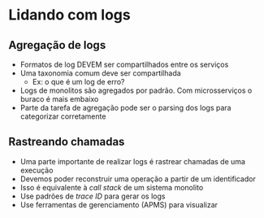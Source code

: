 # Lidando com logs

## Agregação de logs

- Formatos de log DEVEM ser compartilhados entre os serviços
- Uma taxonomia comum deve ser compartilhada
  - Ex: o que é um log de erro?
- Logs de monolitos são agregados por padrão. Com microsserviços o buraco é mais embaixo
- Parte da tarefa de agregação pode ser o parsing dos logs para categorizar corretamente

## Rastreando chamadas

- Uma parte importante de realizar logs é rastrear chamadas de uma execução
- Devemos poder reconstruir uma operação a partir de um identificador
- Isso é equivalente à _call stack_ de um sistema monolito
- Use padrões de _trace ID_ para gerar os logs
- Use ferramentas de gerenciamento (APMS) para visualizar
